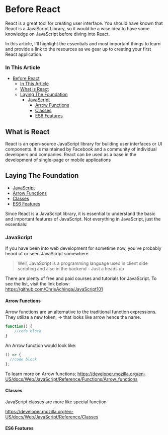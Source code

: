 # Before React

React is a great tool for creating user interface. You should have known that React is a JavaScript Library, so it would be a wise idea to have some knowledge on JavaScript before diving into React.

In this article, I'll highlight the essentials and most important things to learn and provide a link to the resources as we gear up to creating your first React application.

### In This Article

- [Before React](#before-react)
    - [In This Article](#in-this-article)
  - [What is React](#what-is-react)
  - [Laying The Foundation](#laying-the-foundation)
    - [JavaScript](#javascript)
      - [Arrow Functions](#arrow-functions)
      - [Classes](#classes)
      - [ES6 Features](#es6-features)

## What is React

React is an open-source JavaScript library for building user interfaces or UI components. It is maintained by Facebook and a community of individual developers and companies. React can be used as a base in the development of single-page or mobile applications

## Laying The Foundation

  - [JavaScript](#javascript)
  - [Arrow Functions](#arrow-functions)
  - [Classes](#classes)
  - [ES6 Features](#es6-features)

Since React is a JavaScript library, it is essential to understand the basic and important features of JavaScript. Not everything in JavaScript, just the essentials:

### JavaScript

If you have been into web development for sometime now, you've probably heard of or seen JavaScript somewhere.

> Well, JavaScript is a programming language used in client side scripting and also in the backend - Just a heads up


There are plenty of free and paid courses and tutorials for JavaScript. To see the list, visit the link below: https://github.com/ChrisAchinga/JavaScript101

#### Arrow Functions

Arrow functions are an alternative to the traditional function expressions. They utilize a new token, => that looks like arrow hence the name.

```javascript
function() {
    //code block
}
```

An Arrow function would look like:

```javascript
() => {
  //code block
};
```

To learn more on Arrow functions; https://developer.mozilla.org/en-US/docs/Web/JavaScript/Reference/Functions/Arrow_functions

#### Classes

JavaScript classes are more like special function

https://developer.mozilla.org/en-US/docs/Web/JavaScript/Reference/Classes

#### ES6 Features

